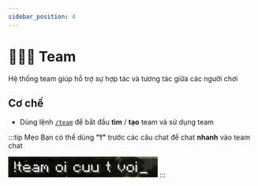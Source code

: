 ```yaml
---
sidebar_position: 4
---
```


# 🧑‍🤝‍🧑 Team 

Hệ thống team giúp hỗ trợ sự hợp tác và tương tác giữa các người chơi
## Cơ chế

- Dùng lệnh [`/team`](../Commands/other.md) để bắt đầu **tìm** / **tạo** team và sử dụng team

:::tip Mẹo
Bạn có thể dùng **"!"** trước các câu chat để chat **nhanh** vào team chat

![chat nhanh vào team](./img/team_fast_chat.png)
:::
